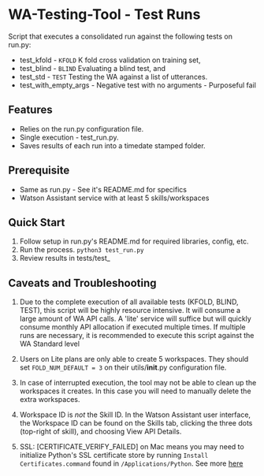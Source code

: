 # WA-Testing-Tool - Test Runs
Script that executes a consolidated run against the following tests on run.py:
  - test_kfold - `KFOLD` K fold cross validation on training set,
  - test_blind - `BLIND` Evaluating a blind test, and
  - test_std - `TEST` Testing the WA against a list of utterances.
  - test_with_empty_args - Negative test with no arguments - Purposeful fail

## Features
- Relies on the run.py configuration file.
- Single execution - test_run.py.
- Saves results of each run into a timedate stamped folder.

## Prerequisite
- Same as run.py - See it's README.md for specifics
- Watson Assistant service with at least 5 skills/workspaces

## Quick Start
1. Follow setup in run.py's README.md for required libraries, config, etc.
2. Run the process. `python3 test_run.py`
3. Review results in tests/test_<YYYYMMDD-HHMMSS>

## Caveats and Troubleshooting
1. Due to the complete execution of all available tests (KFOLD, BLIND, TEST), this script will be highly resource intensive.  It will consume a large amount of WA API calls.  A 'lite' service will suffice but will quickly consume monthly API allocation if executed multiple times.  If multiple runs are necessary, it is recommended to execute this script against the WA Standard level

2. Users on Lite plans are only able to create 5 workspaces.  They should set `FOLD_NUM_DEFAULT = 3` on their utils/__init__.py configuration file.

3. In case of interrupted execution, the tool may not be able to clean up the workspaces it creates.  In this case you will need to manually delete the extra workspaces.

4. Workspace ID is *not* the Skill ID.  In the Watson Assistant user interface, the Workspace ID can be found on the Skills tab, clicking the three dots (top-right of skill), and choosing View API Details.

5. SSL: [CERTIFICATE_VERIFY_FAILED] on Mac means you may need to initialize Python's SSL certificate store by running `Install Certificates.command` found in `/Applications/Python`.  See more [here](https://github.com/cognitive-catalyst/WA-Testing-Tool/issues/38)
